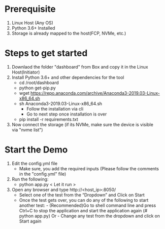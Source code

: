 # Prerequisite

1. Linux Host (Any OS)
2. Python 3.6+ Installed 
3. Storage is already mapped to the host(FCP, NVMe, etc.)

# Steps to get started

1. Downlaod the folder "dashboard" from Box and copy it in the Linux Host(Initiator) 
2. Install Python 3.6+ and other dependencies for the tool 
    - cd /root/dashboard 
    - python get-pip.py
    - wget https://repo.anaconda.com/archive/Anaconda3-2019.03-Linux-x86_64.sh
    - sh Anaconda3-2019.03-Linux-x86_64.sh
        - Follow the installation via cli
        - Go to next step once installation is over 
    - pip install -r requirements.txt
3. Now connect the storage (if its NVMe, make sure the device is visible via "nvme list")

# Start the Demo 

1. Edit the config.yml file 
    - Make sure, you add the required inputs (Please follow the comments in the "config.yml" file)
2. Run the following:
    - python app.py
    < Let it run >
3. Open any browser and type http://<host_ip>:8050/
    -	Select one of the test from the “Dropdown” and Click on Start 
    -	Once the test gets over, you can do any of the following to start another test:
            - (Recommended)Go to shell command line and press Ctrl+C to stop the application and start the application again (# python app.py) 
                Or 
            - Change any test from the dropdown and click on Start again 


 


